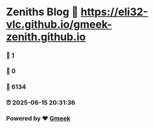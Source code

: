 # Zeniths Blog :link: https://eli32-vlc.github.io/gmeek-zenith.github.io 
### :page_facing_up: [1](https://eli32-vlc.github.io/gmeek-zenith.github.io/tag.html) 
### :speech_balloon: 0 
### :hibiscus: 6134 
### :alarm_clock: 2025-06-15 20:31:36 
### Powered by :heart: [Gmeek](https://github.com/Meekdai/Gmeek)

